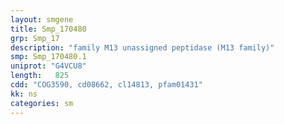 ```yaml
---
layout: smgene
title: Smp_170480
grp: Smp_17
description: "family M13 unassigned peptidase (M13 family)"
smp: Smp_170480.1
uniprot: "G4VCU8"
length:   825
cdd: "COG3590, cd08662, cl14813, pfam01431"
kk: ns
categories: sm
---
```

